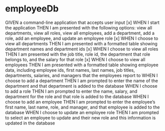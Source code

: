 # employeeDb

GIVEN a command-line application that accepts user input
[x] WHEN I start the application
  THEN I am presented with the following options: view all departments, view all roles, view all employees, add a department, add a role, add an employee, and update an employee role
[x] WHEN I choose to view all departments
  THEN I am presented with a formatted table showing department names and department ids
[x] WHEN I choose to view all roles
  THEN I am presented with the job title, role id, the department that role belongs to, and the salary for that role
[x] WHEN I choose to view all employees
  THEN I am presented with a formatted table showing employee data, including employee ids, first names, last names, job titles, departments, salaries, and managers that the employees report to
WHEN I choose to add a department
THEN I am prompted to enter the name of the department and that department is added to the database
WHEN I choose to add a role
THEN I am prompted to enter the name, salary, and department for the role and that role is added to the database
WHEN I choose to add an employee
THEN I am prompted to enter the employee’s first name, last name, role, and manager, and that employee is added to the database
WHEN I choose to update an employee role
THEN I am prompted to select an employee to update and their new role and this information is updated in the database